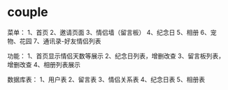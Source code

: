 # couple

菜单：
1、首页
2、邀请页面
3、情侣墙（留言板）
4、纪念日
5、相册
6、宠物、花园
7、通讯录-好友情侣列表

功能：
1、首页显示情侣天数等展示
2、纪念日列表，增删改查
3、留言板列表，增删改查
4、相册列表展示

数据库表：
1、用户表
2、留言表
3、情侣关系表
4、纪念日表
5、相册表